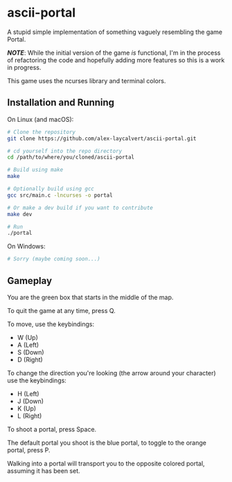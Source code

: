 # ascii-portal

A stupid simple implementation of something vaguely resembling the game Portal.

***NOTE***: While the initial version of the game *is* functional, I'm in the
process of refactoring the code and hopefully adding more features so this is a
work in progress.

This game uses the ncurses library and terminal colors.

## Installation and Running

On Linux (and macOS):

```bash
# Clone the repository
git clone https://github.com/alex-laycalvert/ascii-portal.git

# cd yourself into the repo directory
cd /path/to/where/you/cloned/ascii-portal

# Build using make
make

# Optionally build using gcc
gcc src/main.c -lncurses -o portal

# Or make a dev build if you want to contribute
make dev

# Run
./portal

```

On Windows:

```bash
# Sorry (maybe coming soon...)
```

## Gameplay

You are the green box that starts in the middle of the map.

To quit the game at any time, press Q.

To move, use the keybindings:

- W (Up)
- A (Left)
- S (Down)
- D (Right)

To change the direction you're looking (the arrow around your character) use
the keybindings:

- H (Left)
- J (Down)
- K (Up)
- L (Right)

To shoot a portal, press Space.

The default portal you shoot is the blue portal, to toggle to the orange portal,
press P.

Walking into a portal will transport you to the opposite colored portal,
assuming it has been set.
